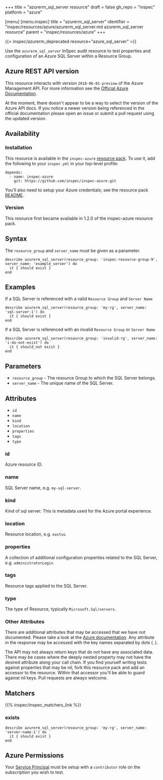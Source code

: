 +++
title = "azurerm_sql_server resource"
draft = false
gh_repo = "inspec"
platform = "azure"

[menu]
  [menu.inspec]
    title = "azurerm_sql_server"
    identifier = "inspec/resources/azure/azurerm_sql_server.md azurerm_sql_server resource"
    parent = "inspec/resources/azure"
+++

{{< inspec/azurerm_deprecated resource="azure_sql_server" >}}

Use the `azurerm_sql_server` InSpec audit resource to test properties and configuration of
an Azure SQL Server within a Resource Group.

## Azure REST API version

This resource interacts with version `2018-06-01-preview` of the Azure Management API. For more
information see the [Official Azure Documentation](https://docs.microsoft.com/en-us/rest/api/sql/servers/get#server).

At the moment, there doesn't appear to be a way to select the version of the
Azure API docs. If you notice a newer version being referenced in the official
documentation please open an issue or submit a pull request using the updated
version.

## Availability

### Installation

This resource is available in the `inspec-azure` [resource
pack](/inspec/glossary/#resource-pack). To use it, add the
following to your `inspec.yml` in your top-level profile:

    depends:
      - name: inspec-azure
        git: https://github.com/inspec/inspec-azure.git

You'll also need to setup your Azure credentials; see the resource pack
[README](https://github.com/inspec/inspec-azure#inspec-for-azure).

### Version

This resource first became available in 1.2.0 of the inspec-azure resource pack.

## Syntax

The `resource_group` and `server_name` must be given as a parameter.

    describe azurerm_sql_server(resource_group: 'inspec-resource-group-9', server_name: 'example_server') do
      it { should exist }
    end

## Examples

If a SQL Server is referenced with a valid `Resource Group` and `Server Name`

    describe azurerm_sql_server(resource_group: 'my-rg', server_name: 'sql-server-1') do
      it { should exist }
    end

If a SQL Server is referenced with an invalid `Resource Group` or `Server Name`

    describe azurerm_sql_server(resource_group: 'invalid-rg', server_name: 'i-do-not-exist') do
      it { should_not exist }
    end

## Parameters

- `resource_group` - The resource Group to which the SQL Server belongs.
- `server_name` - The unique name of the SQL Server.

## Attributes

- `id`
- `name`
- `kind`
- `location`
- `properties`
- `tags`
- `type`

### id

Azure resource ID.

### name

SQL Server name, e.g. `my-sql-server`.

### kind

Kind of sql server. This is metadata used for the Azure portal experience.

### location

Resource location, e.g. `eastus`.

### properties

A collection of additional configuration properties related to the SQL Server, e.g. `administratorLogin`.

### tags

Resource tags applied to the SQL Server.

### type

The type of Resource, typically `Microsoft.Sql/servers`.

### Other Attributes

There are additional attributes that may be accessed that we have not
documented. Please take a look at the [Azure documentation](#azure-rest-api-version).
Any attribute in the response may be accessed with the key names separated by
dots (`.`).

The API may not always return keys that do not have any associated data. There
may be cases where the deeply nested property may not have the desired
attribute along your call chain. If you find yourself writing tests against
properties that may be nil, fork this resource pack and add an accessor to the
resource. Within that accessor you'll be able to guard against nil keys. Pull
requests are always welcome.

## Matchers

{{% inspec/inspec_matchers_link %}}

### exists

    describe azurerm_sql_server(resource_group: 'my-rg', server_name: 'server-name-1') do
      it { should exist }
    end

## Azure Permissions

Your [Service
Principal](https://docs.microsoft.com/en-us/azure/azure-resource-manager/resource-group-create-service-principal-portal)
must be setup with a `contributor` role on the subscription you wish to test.
